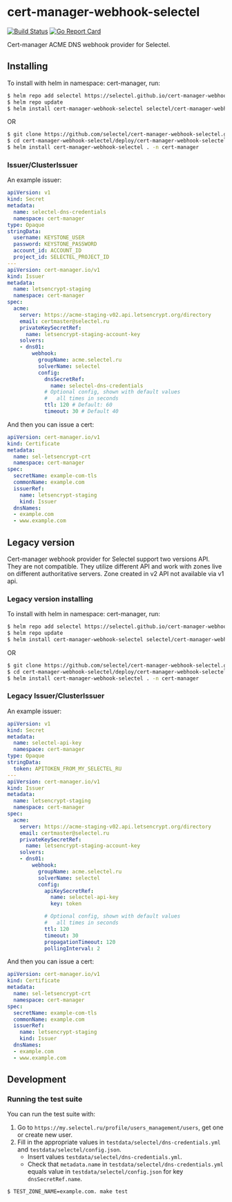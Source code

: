 # cert-manager-webhook-selectel
[![Build Status](https://travis-ci.org/selectel/cert-manager-webhook-selectel.svg?branch=master)](https://travis-ci.org/selectel/cert-manager-webhook-selectel)
[![Go Report Card](https://goreportcard.com/badge/github.com/selectel/cert-manager-webhook-selectel)](https://goreportcard.com/report/github.com/selectel/cert-manager-webhook-selectel)

Cert-manager ACME DNS webhook provider for Selectel.

## Installing

To install with helm in namespace: cert-manager, run:

```bash
$ helm repo add selectel https://selectel.github.io/cert-manager-webhook-selectel
$ helm repo update
$ helm install cert-manager-webhook-selectel selectel/cert-manager-webhook-selectel -n cert-manager
```

OR

```bash
$ git clone https://github.com/selectel/cert-manager-webhook-selectel.git
$ cd cert-manager-webhook-selectel/deploy/cert-manager-webhook-selectel
$ helm install cert-manager-webhook-selectel . -n cert-manager
```

### Issuer/ClusterIssuer

An example issuer:

```yaml
apiVersion: v1
kind: Secret
metadata:
  name: selectel-dns-credentials
  namespace: cert-manager
type: Opaque
stringData:
  username: KEYSTONE_USER
  password: KEYSTONE_PASSWORD
  account_id: ACCOUNT_ID
  project_id: SELECTEL_PROJECT_ID
---
apiVersion: cert-manager.io/v1
kind: Issuer
metadata:
  name: letsencrypt-staging
  namespace: cert-manager
spec:
  acme:
    server: https://acme-staging-v02.api.letsencrypt.org/directory
    email: certmaster@selectel.ru
    privateKeySecretRef:
      name: letsencrypt-staging-account-key
    solvers:
    - dns01:
        webhook:
          groupName: acme.selectel.ru
          solverName: selectel
          config:
            dnsSecretRef:
              name: selectel-dns-credentials
            # Optional config, shown with default values
            #   all times in seconds
            ttl: 120 # Default: 60
            timeout: 30 # Default 40
```

And then you can issue a cert:

```yaml
apiVersion: cert-manager.io/v1
kind: Certificate
metadata:
  name: sel-letsencrypt-crt
  namespace: cert-manager
spec:
  secretName: example-com-tls
  commonName: example.com
  issuerRef:
    name: letsencrypt-staging
    kind: Issuer
  dnsNames:
  - example.com
  - www.example.com
```

## Legacy version

Cert-manager webhook provider for Selectel support two versions API.
They are not compatible. They utilize different API and work with zones live on different authoritative servers.
Zone created in v2 API not available via v1 api.

### Legacy version installing

To install with helm in namespace: cert-manager, run:

```bash
$ helm repo add selectel https://selectel.github.io/cert-manager-webhook-selectel
$ helm repo update
$ helm install cert-manager-webhook-selectel selectel/cert-manager-webhook-selectel -n cert-manager --version 1.2.5
```

OR

```bash
$ git clone https://github.com/selectel/cert-manager-webhook-selectel.git --branch 1.2.5
$ cd cert-manager-webhook-selectel/deploy/cert-manager-webhook-selectel
$ helm install cert-manager-webhook-selectel . -n cert-manager
```

### Legacy Issuer/ClusterIssuer

An example issuer:

```yaml
apiVersion: v1
kind: Secret
metadata:
  name: selectel-api-key
  namespace: cert-manager
type: Opaque
stringData:
  token: APITOKEN_FROM_MY_SELECTEL_RU
---
apiVersion: cert-manager.io/v1
kind: Issuer
metadata:
  name: letsencrypt-staging
  namespace: cert-manager
spec:
  acme:
    server: https://acme-staging-v02.api.letsencrypt.org/directory
    email: certmaster@selectel.ru
    privateKeySecretRef:
      name: letsencrypt-staging-account-key
    solvers:
    - dns01:
        webhook:
          groupName: acme.selectel.ru
          solverName: selectel
          config:
            apiKeySecretRef:
              name: selectel-api-key
              key: token

            # Optional config, shown with default values
            #   all times in seconds
            ttl: 120
            timeout: 30
            propagationTimeout: 120
            pollingInterval: 2
```

And then you can issue a cert:

```yaml
apiVersion: cert-manager.io/v1
kind: Certificate
metadata:
  name: sel-letsencrypt-crt
  namespace: cert-manager
spec:
  secretName: example-com-tls
  commonName: example.com
  issuerRef:
    name: letsencrypt-staging
    kind: Issuer
  dnsNames:
  - example.com
  - www.example.com
```

## Development

### Running the test suite

You can run the test suite with:

1. Go to `https://my.selectel.ru/profile/users_management/users`, get one or create new user.
2. Fill in the appropriate values in `testdata/selectel/dns-credentials.yml` and `testdata/selectel/config.json`.
    - Insert values `testdata/selectel/dns-credentials.yml`.
    - Check that `metadata.name` in `testdata/selectel/dns-credentials.yml` equals value in `testdata/selectel/config.json` for key `dnsSecretRef.name`.

```bash
$ TEST_ZONE_NAME=example.com. make test
```
